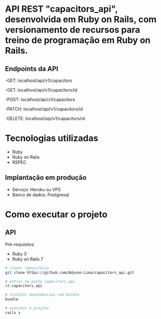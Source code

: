 # API REST "capacitors_api", desenvolvida em Ruby on Rails, com versionamento de recursos para treino de programação em Ruby on Rails.

## Endpoints da API
-GET: localhost/api/v1/capacitors

-GET: localhost/api/v1/capacitors/id

-POST: localhost/api/v1/capacitors

-PATCH: localhost/api/v1/capacitors/id

-DELETE: localhost/api/v1/capacitors/id

# Tecnologias utilizadas

- Ruby
- Ruby on Rails
- RSPEC

## Implantação em produção
- Serviço: Heroku ou VPS
- Banco de dados: Postgresql

# Como executar o projeto

## API
Pré-requisitos:

- Ruby 3
- Ruby on Rails 7

```bash
# clonar repositório
git clone https://github.com/Adyson-Lima/capacitors_api.git

# entrar na pasta capacitors_api
cd capacitors_api

# instalar dependencias com bundle
bundle

# executar o projeto
rails s
```

